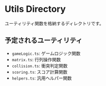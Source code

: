 # Utils Directory

ユーティリティ関数を格納するディレクトリです。

## 予定されるユーティリティ

- `gameLogic.ts`: ゲームロジック関数
- `matrix.ts`: 行列操作関数
- `collision.ts`: 衝突判定関数
- `scoring.ts`: スコア計算関数
- `helpers.ts`: 汎用ヘルパー関数 
